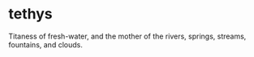 tethys
======

Titaness of fresh-water, and the mother of the rivers, springs, streams, fountains, and clouds.
